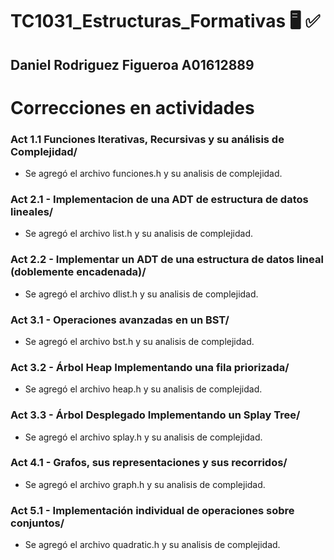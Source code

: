 # TC1031_Estructuras_Formativas 🖥️ ✅

## Daniel Rodriguez Figueroa   A01612889

# Correcciones en actividades

 ### Act 1.1 Funciones Iterativas, Recursivas y su análisis de Complejidad/
* Se agregó el archivo funciones.h y su analisis de complejidad.
 
 ### Act 2.1 - Implementacion de una ADT de estructura de datos lineales/
* Se agregó el archivo list.h y su analisis de complejidad.

 ### Act 2.2 - Implementar un ADT de una estructura de datos lineal (doblemente encadenada)/
* Se agregó el archivo dlist.h y su analisis de complejidad.

 ### Act 3.1 - Operaciones avanzadas en un BST/
* Se agregó el archivo bst.h y su analisis de complejidad.

 ### Act 3.2 - Árbol Heap Implementando una fila priorizada/
* Se agregó el archivo heap.h y su analisis de complejidad.

 ### Act 3.3 - Árbol Desplegado Implementando un Splay Tree/
* Se agregó el archivo splay.h y su analisis de complejidad.

 ### Act 4.1 - Grafos, sus representaciones y sus recorridos/
* Se agregó el archivo graph.h y su analisis de complejidad.

 ### Act 5.1 - Implementación individual de operaciones sobre conjuntos/
* Se agregó el archivo quadratic.h y su analisis de complejidad.